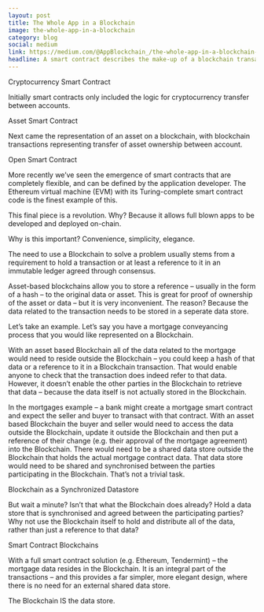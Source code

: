 ```yaml
---
layout: post
title: The Whole App in a Blockchain
image: the-whole-app-in-a-blockchain
category: blog
social: medium
link: https://medium.com/@AppBlockchain_/the-whole-app-in-a-blockchain-ce2e953cb0ff
headline: A smart contract describes the make-up of a blockchain transaction.  The contract defines the actors in a transaction (e.g. Bitcoin accounts), the logic (e.g. transfer cryptocurrency from one account to another), and the data (e.g. update the values in each account following the transactions).</p>
---
```


<p class="post__title">Cryptocurrency Smart Contract</p>

<p class="post__content">Initially smart contracts only included the logic for cryptocurrency transfer between accounts.</p>

<p class="post__title">Asset Smart Contract</p>

<p class="post__content">Next came the representation of an asset on a blockchain, with blockchain transactions representing transfer of asset ownership between account.</p>

<p class="post__title">Open Smart Contract</p>

<p class="post__content">More recently we’ve seen the emergence of smart contracts that are completely flexible, and can be defined by the application developer. The Ethereum virtual machine (EVM) with its Turing-complete smart contract code is the finest example of this.</p>
<p class="post__content">This final piece is a revolution. Why? Because it allows full blown apps to be developed and deployed on-chain.</p>
<p class="post__content">Why is this important? Convenience, simplicity, elegance.</p>
<p class="post__content">The need to use a Blockchain to solve a problem usually stems from a requirement to hold a transaction or at least a reference to it in an immutable ledger agreed through consensus.</p>
<p class="post__content">Asset-based blockchains allow you to store a reference – usually in the form of a hash – to the original data or asset. This is great for proof of ownership of the asset or data – but it is very inconvenient. The reason? Because the data related to the transaction needs to be stored in a seperate data store.</p>
<p class="post__content">Let’s take an example.  Let’s say you have a mortgage conveyancing process that you would like represented on a Blockchain.</p>
<p class="post__content">With an asset based Blockchain all of the data related to the mortgage would need to reside outside the Blockchain – you could keep a hash of that data or a reference to it in a Blockchain transaction. That would enable anyone to check that the transaction does indeed refer to that data. However, it doesn’t enable the other parties in the Blockchain to retrieve that data – because the data itself is not actually stored in the Blockchain.</p>
<p class="post__content">In the mortgages example – a bank might create a mortgage smart contract and expect the seller and buyer to transact with that contract.  With an asset based Blockchain the buyer and seller would need to access the data outside the Blockchain, update it outside the Blockchain and then put a reference of their change (e.g. their approval of the mortgage agreement) into the Blockchain.  There would need to be a shared data store outside the Blockchain that holds the actual mortgage contract data. That data store would need to be shared and synchronised between the parties participating in the Blockchain. That’s not a trivial task.</p>

<p class="post__title">Blockchain as a Synchronized Datastore</p>

<p class="post__content">But wait a minute? Isn’t that what the Blockchain does already? Hold a data store that is synchronised and agreed between the participating parties? Why not use the Blockchain itself to hold and distribute all of the data, rather than just a reference to that data?</p>

<p class="post__title">Smart Contract Blockchains</p>

<p class="post__content">With a full smart contract solution (e.g. Ethereum, Tendermint) – the mortgage data resides in the Blockchain. It is an integral part of the transactions – and this provides a far simpler, more elegant design, where there is no need for an external shared data store.</p>
<p class="post__content">The Blockchain IS the data store.</p>